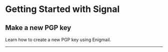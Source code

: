 # Getting Started with Signal

## Make a new PGP key

Learn how to create a new PGP key using Enigmail.

***